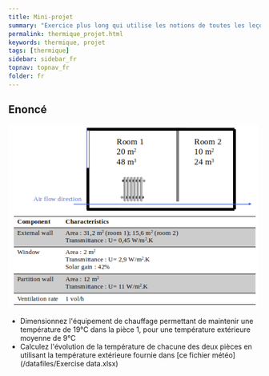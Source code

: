 ```yaml
---
title: Mini-projet
summary: "Exercice plus long qui utilise les notions de toutes les leçons précédentes de thermique"
permalink: thermique_projet.html
keywords: thermique, projet
tags: [thermique]
sidebar: sidebar_fr
topnav: topnav_fr
folder: fr
---
```


## Enoncé

<img src="images/heat_project.png" style="width: 500px;">

* Dimensionnez l'équipement de chauffage permettant de maintenir une température de 19°C dans la pièce 1, pour une température extérieure moyenne de 9°C
* Calculez l'évolution de la température de chacune des deux pièces en utilisant la température extérieure fournie dans [ce fichier météo](/datafiles/Exercise data.xlsx)
